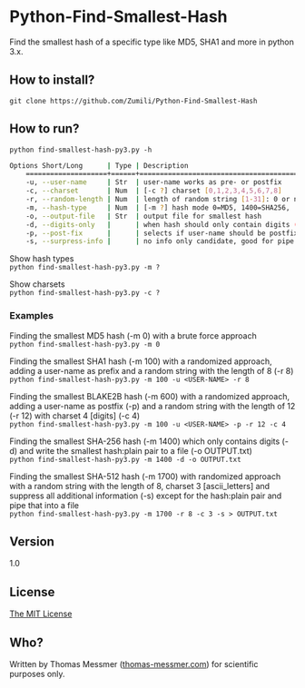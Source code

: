 # Python-Find-Smallest-Hash
Find the smallest hash of a specific type like MD5, SHA1 and more in python 3.x.

## How to install?

`git clone https://github.com/Zumili/Python-Find-Smallest-Hash`

## How to run?

`python find-smallest-hash-py3.py -h`

```bash
Options Short/Long      | Type | Description
    ====================+======+========================================= 
    -u, --user-name     | Str  | user-name works as pre- or postfix  
    -c, --charset       | Num  | [-c ?] charset [0,1,2,3,4,5,6,7,8]  
    -r, --random-length | Num  | length of random string [1-31]: 0 or not used for sequential brute force  
    -m, --hash-type     | Num  | [-m ?] hash mode 0=MD5, 1400=SHA256, ...  
    -o, --output-file   | Str  | output file for smallest hash  
    -d, --digits-only   |      | when hash should only contain digits (0-9)  
    -p, --post-fix      |      | selects if user-name should be postfix  
    -s, --surpress-info |      | no info only candidate, good for pipe  
```


Show hash types  
`python find-smallest-hash-py3.py -m ?`

Show charsets  
`python find-smallest-hash-py3.py -c ?`

### Examples

Finding the smallest MD5 hash (-m 0) with a brute force approach  
`python find-smallest-hash-py3.py -m 0`

Finding the smallest SHA1 hash (-m 100) with a randomized approach, adding a user-name as prefix and a random string with the length of 8 (-r 8)  
`python find-smallest-hash-py3.py -m 100 -u <USER-NAME> -r 8`

Finding the smallest BLAKE2B hash (-m 600) with a randomized approach, adding a user-name as postfix (-p) and a random string with the length of 12 (-r 12) with charset 4 [digits] (-c 4)  
`python find-smallest-hash-py3.py -m 100 -u <USER-NAME> -p -r 12 -c 4`

Finding the smallest SHA-256 hash (-m 1400) which only contains digits (-d) and write the smallest hash:plain pair to a file (-o OUTPUT.txt)  
`python find-smallest-hash-py3.py -m 1400 -d -o OUTPUT.txt`

Finding the smallest SHA-512 hash (-m 1700) with randomized approach with a random string with the length of 8, charset 3 [ascii_letters] and suppress all additional information (-s) except for the hash:plain pair and pipe that into a file  
`python find-smallest-hash-py3.py -m 1700 -r 8 -c 3 -s > OUTPUT.txt`

## Version
1.0

## License
[The MIT License](https://opensource.org/licenses/MIT)

## Who?
Written by Thomas Messmer ([thomas-messmer.com](http://thomas-messmer.com)) for scientific purposes only.
